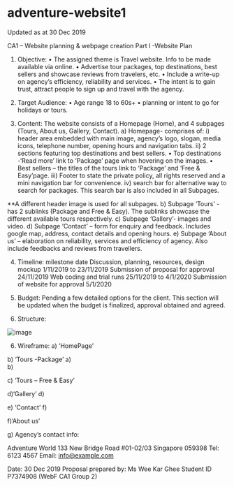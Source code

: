 # adventure-website1
Updated as at 30 Dec 2019

CA1 – Website planning & webpage creation
Part I -Website Plan

1)	Objective:
•	The assigned theme is Travel website. Info to be made available via online.
•	Advertise tour packages, top destinations, best sellers and showcase reviews from travelers, etc. 
•	Include a write-up on agency’s efficiency, reliability and services. 
•	The intent is to gain trust, attract people to sign up and travel with the agency.

2)	Target Audience:
•	Age range 18 to 60s+ 
•	planning or intent to go for holidays or tours.

3)	Content:
The website consists of a Homepage (Home), and 4 subpages (Tours, About us, Gallery, Contact). 
a)	Homepage- comprises of:
i)	header area embedded with main image, agency’s logo, slogan, media icons, telephone number, opening hours and navigation tabs.
ii)	2 sections featuring top destinations and best sellers. 
•	Top destinations -‘Read more’ link to ‘Package’ page when hovering on the images.
•	Best sellers – the titles of the tours link to ‘Package’ and ‘Free & Easy’page.
iii)	Footer to state the private policy,  all rights reserved and a mini navigation bar for convenience.
iv)	search bar for alternative way to search for packages. This search bar is also included in all Subpages.

**A different header image is used for all subpages.
b)	Subpage ‘Tours’ - has 2 sublinks (Package and Free & Easy). The sublinks showcase the different available tours respectively.
c)	Subpage ‘Gallery’- images and video.
d)	Subpage ‘Contact’ – form for enquiry and feedback. Includes google map, address, contact details and opening hours.
e)	Subpage ‘About us’ – elaboration on reliability, services and efficiency of agency. Also include feedbacks and reviews from travellers.


4)	Timeline:
milestone	date
Discussion, planning, resources, design mockup	1/11/2019 to 23/11/2019
Submission of proposal for approval	24/11/2019
Web coding and trial runs	25/11/2019 to 4/1/2020
Submission of website for approval	5/1/2020

5)	Budget:
Pending a few detailed options for the client. This section will be updated when the budget is finalized, approval obtained and agreed.


6)	 Structure:

![image](https://github.com/christinaWEEKG/adventure-website1/assets/92296147/3aef986f-d3c5-4c88-9803-6296e5bc67da)


















6) Wireframe:
 a) ‘HomePage’












                                                                                                                             




















b) ‘Tours -Package’
a)	
b)	








































c)	‘Tours – Free & Easy’











































d)‘Gallery’
d)	










































e)	‘Contact’
f)	








































f)’About us’













































g) Agency’s contact info:

Adventure World
133 New Bridge Road
#01-02/03
Singapore 059398
Tel: 6123 4567
Email: info@example.com


Date: 30 Dec 2019
Proposal prepared by: 
Ms Wee Kar Ghee 
Student ID P7374908
(WebF CA1 Group 2)




















